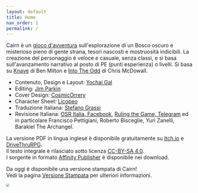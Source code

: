 ```yaml
---
layout: default
title: Home
nav_order: 1
permalink: /
---
```


Cairn è un [gioco d'avventura](http://questingblog.com/adventure-game-vs-osr) sull'esplorazione di un Bosco oscuro e misterioso pieno di gente strana, tesori nascosti e mostruosità indicibili. La creazione del personaggio è veloce e casuale, senza classi, e si basa sull'avanzamento narrativo al posto di PE (punti esperienza) o livelli. Si basa su [Knave](https://www.drivethrurpg.com/product/250888/Knave) di Ben Milton e [Into The Odd](https://chrismcdee.itch.io/electric-bastionland) di Chris McDowall.

- Contenuto, Design e Layout: [Yochai Gal](https://twitter.com/yochaigal1)
- Editing: [Jim Parkin](https://d66kobolds.blogspot.com/)
- Cover Design: [CosmicOrrery](https://cosmicorrery.itch.io/)
- Character Sheet: [Licopeo](https://www.instagram.com/licopeoart/)
- Traduzione Italiana: [Stefano Grassi](https://twitter.com/FabulousFreak)
- Revisione Italiana: [OSR Italia, Facebook](https://www.facebook.com/groups/osritalia/), [Ruling the Game, Telegram](http://t.me/osritalia) ed in particolare Francisco Pettigiani, Roberto Bisceglie, Yuri Zanelli, Barakiel The Archangel.

La versione PDF in lingua inglese è disponibile gratuitamente su [Itch.io](https://yochaigal.itch.io/cairn) e [DriveThruRPG](https://www.drivethrurpg.com/product/330809/Cairn).  
Il testo integrale è rilasciato sotto licenza [CC-BY-SA 4.0](https://creativecommons.org/licenses/by-sa/4.0/).  
I sorgente in formato [Affinity Publisher](https://affinity.serif.com/en-us/publisher/) è disponibile nei download.

Da oggi è disponibile una versione stampata di Cairn!  
Vedi la pagina [Versione Stampata](/print.md) per ulteriori informazioni.

<p></p>

<img src="https://idolofmanyhands.github.io/cairn-ita/img/cairn.png" style="zoom:50%;" />
